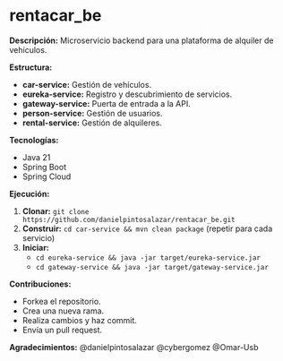 # rentacar_be

**Descripción:** Microservicio backend para una plataforma de alquiler de vehículos.

**Estructura:**

* **car-service:** Gestión de vehículos.
* **eureka-service:** Registro y descubrimiento de servicios.
* **gateway-service:** Puerta de entrada a la API.
* **person-service:** Gestión de usuarios.
* **rental-service:** Gestión de alquileres.

**Tecnologías:**

* Java 21
* Spring Boot
* Spring Cloud

**Ejecución:**

1. **Clonar:** `git clone https://github.com/danielpintosalazar/rentacar_be.git`
2. **Construir:** `cd car-service && mvn clean package` (repetir para cada servicio)
3. **Iniciar:**
   * `cd eureka-service && java -jar target/eureka-service.jar`
   * `cd gateway-service && java -jar target/gateway-service.jar`

**Contribuciones:**

* Forkea el repositorio.
* Crea una nueva rama.
* Realiza cambios y haz commit.
* Envía un pull request.

**Agradecimientos:** 
@danielpintosalazar
@cybergomez
@Omar-Usb
